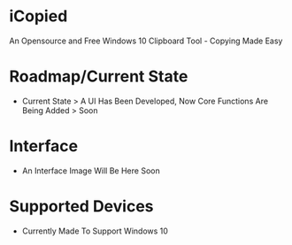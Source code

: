# iCopied
An Opensource and Free Windows 10 Clipboard Tool - Copying Made Easy

# Roadmap/Current State
 - Current State > A UI Has Been Developed, Now Core Functions Are Being Added > Soon

# Interface
 - An Interface Image Will Be Here Soon

# Supported Devices
 - Currently Made To Support Windows 10
